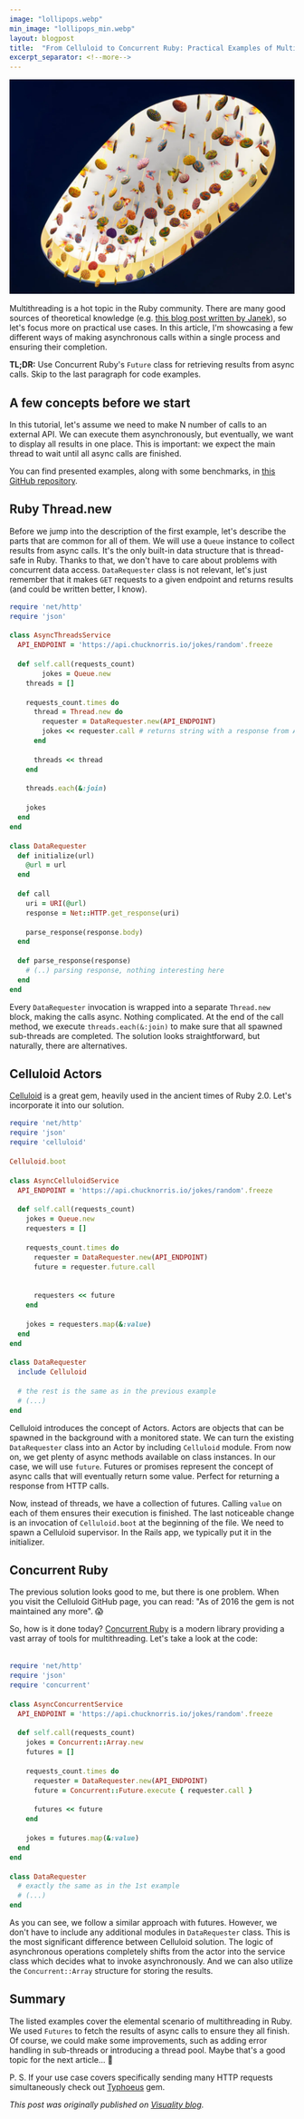 ```yaml
---
image: "lollipops.webp"
min_image: "lollipops_min.webp"
layout: blogpost
title:  "From Celluloid to Concurrent Ruby: Practical Examples of Multithreading Calls"
excerpt_separator: <!--more-->
---
```


![image](/images/lollipops.webp)

Multithreading is a hot topic in the Ruby community. There are many good sources of theoretical knowledge (e.g. [this blog post written by Janek](https://www.visuality.pl/posts/concurrency-and-parallelism-in-ruby-processes-threads-fibers-and-ractors)), so let's focus more on practical use cases. In this article, I'm showcasing a few different ways of making asynchronous calls within a single process and ensuring their completion.

<!--more-->

**TL;DR:** Use Concurrent Ruby's `Future` class for retrieving results from async calls. Skip to the last paragraph for code examples.

## A few concepts before we start

In this tutorial, let's assume we need to make N number of calls to an external API. We can execute them asynchronously, but eventually, we want to display all results in one place. This is important: we expect the main thread to wait until all async calls are finished.

You can find presented examples, along with some benchmarks, in [this GitHub repository](https://github.com/maikhel/ruby-multithreads-examples).

## Ruby Thread.new

Before we jump into the description of the first example, let's describe the parts that are common for all of them.
We will use a `Queue` instance to collect results from async calls. It's the only built-in data structure that is thread-safe in Ruby. Thanks to that, we don't have to care about problems with concurrent data access.
`DataRequester` class is not relevant, let's just remember that it makes `GET` requests to a given endpoint and returns results (and could be written better, I know).

```ruby
require 'net/http'
require 'json'

class AsyncThreadsService
  API_ENDPOINT = 'https://api.chucknorris.io/jokes/random'.freeze

  def self.call(requests_count)
		jokes = Queue.new
    threads = []

    requests_count.times do
      thread = Thread.new do
        requester = DataRequester.new(API_ENDPOINT)
        jokes << requester.call # returns string with a response from API call
      end

      threads << thread
    end

    threads.each(&:join)

    jokes
  end
end

class DataRequester
  def initialize(url)
    @url = url
  end

  def call
    uri = URI(@url)
    response = Net::HTTP.get_response(uri)

    parse_response(response.body)
  end

  def parse_response(response)
    # (..) parsing response, nothing interesting here
  end
end
```

Every `DataRequester` invocation is wrapped into a separate `Thread.new` block, making the calls async. Nothing complicated. At the end of the call method, we execute `threads.each(&:join)` to make sure that all spawned sub-threads are completed.
The solution looks straightforward, but naturally, there are alternatives.

## Celluloid Actors

[Celluloid](https://github.com/celluloid/celluloid) is a great gem, heavily used in the ancient times of Ruby 2.0. Let's incorporate it into our solution.

```ruby
require 'net/http'
require 'json'
require 'celluloid'

Celluloid.boot

class AsyncCelluloidService
  API_ENDPOINT = 'https://api.chucknorris.io/jokes/random'.freeze

  def self.call(requests_count)
    jokes = Queue.new
    requesters = []

    requests_count.times do
      requester = DataRequester.new(API_ENDPOINT)
      future = requester.future.call


      requesters << future
    end

    jokes = requesters.map(&:value)
  end
end

class DataRequester
  include Celluloid

  # the rest is the same as in the previous example
  # (...)
end
```

Celluloid introduces the concept of Actors. Actors are objects that can be spawned in the background with a monitored state. We can turn the existing `DataRequester` class into an Actor by including `Celluloid` module. From now on, we get plenty of async methods available on class instances. In our case, we will use `future`. Futures or promises represent the concept of async calls that will eventually return some value. Perfect for returning a response from HTTP calls.

Now, instead of threads, we have a collection of futures. Calling `value` on each of them ensures their execution is finished.
The last noticeable change is an invocation of `Celluloid.boot` at the beginning of the file. We need to spawn a Celluloid supervisor. In the Rails app, we typically put it in the initializer.

## Concurrent Ruby

The previous solution looks good to me, but there is one problem. When you visit the Celluloid GitHub page, you can read: "As of 2016 the gem is not maintained any more". 😱

So, how is it done today?
[Concurrent Ruby](https://github.com/ruby-concurrency/concurrent-ruby) is a modern library providing a vast array of tools for multithreading. Let's take a look at the code:

```ruby

require 'net/http'
require 'json'
require 'concurrent'

class AsyncConcurrentService
  API_ENDPOINT = 'https://api.chucknorris.io/jokes/random'.freeze

  def self.call(requests_count)
    jokes = Concurrent::Array.new
    futures = []

    requests_count.times do
      requester = DataRequester.new(API_ENDPOINT)
      future = Concurrent::Future.execute { requester.call }

      futures << future
    end

    jokes = futures.map(&:value)
  end
end

class DataRequester
  # exactly the same as in the 1st example
  # (...)
end
```
As you can see, we follow a similar approach with futures. However, we don't have to include any additional modules in `DataRequester` class. This is the most significant difference between Celluloid solution. The logic of asynchronous operations completely shifts from the actor into the service class which decides what to invoke asynchronously.
And we can also utilize the `Concurrent::Array` structure for storing the results.

## Summary

The listed examples cover the elemental scenario of multithreading in Ruby. We used `Futures` to fetch the results of async calls to ensure they all finish. Of course, we could make some improvements, such as adding error handling in sub-threads or introducing a thread pool. Maybe that's a good topic for the next article... 🤔

P. S. If your use case covers specifically sending many HTTP requests simultaneously check out [Typhoeus](https://github.com/typhoeus/typhoeus?tab=readme-ov-file#making-parallel-requests) gem.


*This post was originally published on [Visuality blog](https://www.visuality.pl/posts/from-celluloid-to-concurrent-ruby-practical-examples-of-multithreading-calls).*
